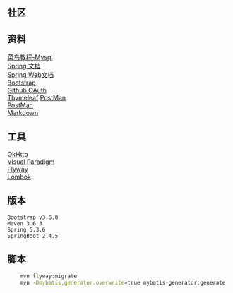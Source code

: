 ## 社区

## 资料
[菜鸟教程-Mysql](https://www.runoob.com/mysql/mysql-tutorial.html)  
[Spring 文档](https://spring.io/guides)  
[Spring Web文档](https://spring.io/guides/serving-web-content/)  
[Bootstrap](https://v4.bootcss.com/docs/getting-started/)  
[Github OAuth](https://docs.github.com/en/developers/apps/creating-an-oauth-app)  
[Thymeleaf](https://www.thymeleaf.org/doc/)
[PostMan](https://chromeorials/3.0/usingthymeleaf.html)  
[PostMan](https://chrome.google.com/webstore/detail/coohjcphdfgbiolnekdpbcijmhambjff)  
[Markdown](https://pandao.github.io/editor.md/)
## 工具
[OkHttp](https://square.github.io/okhttp/)  
[Visual Paradigm](http://www.visual-paradigm.com/)   
[Flyway](https://flywaydb.org/)  
[Lombok](https://projectlombok.org/)  
## 版本
    Bootstrap v3.6.0
    Maven 3.6.3
    Spring 5.3.6
    SpringBoot 2.4.5
## 脚本
```bash
    mvn flyway:migrate
    mvn -Dmybatis.generator.overwrite=true mybatis-generator:generate
```